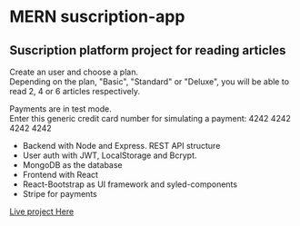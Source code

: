 # MERN suscription-app

## Suscription platform project for reading articles

Create an user and choose a plan.  
Depending on the plan, "Basic", "Standard" or "Deluxe", you will be able to read 2, 4 or 6 articles respectively.

Payments are in test mode.  
Enter this generic credit card number for simulating a payment: 4242 4242 4242 4242

- Backend with Node and Express. REST API structure
- User auth with JWT, LocalStorage and Bcrypt.
- MongoDB as the database
- Frontend with React
- React-Bootstrap as UI framework and syled-components
- Stripe for payments

[Live project Here](https://suscription-app-production.up.railway.app/)